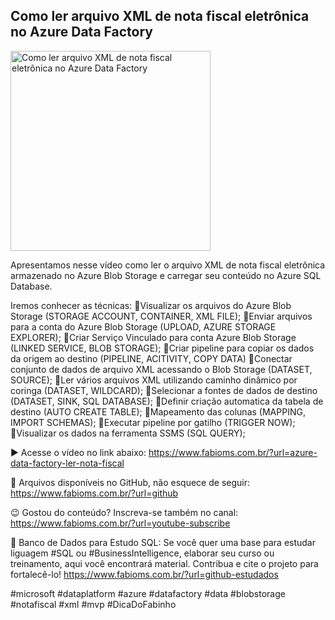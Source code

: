 ## Como ler arquivo XML de nota fiscal eletrônica no Azure Data Factory

<img src="https://fabioms.com.br//uploads/youtube/Slide27.png" alt="Como ler arquivo XML de nota fiscal eletrônica no Azure Data Factory" title="Azure Data Factory" width="320"/>

Apresentamos nesse vídeo como ler o arquivo XML de nota fiscal eletrônica armazenado no Azure Blob Storage e carregar seu conteúdo no Azure SQL Database.

Iremos conhecer as técnicas:
🔹Visualizar os arquivos do Azure Blob Storage (STORAGE ACCOUNT, CONTAINER, XML FILE);
🔹Enviar arquivos para a conta do Azure Blob Storage (UPLOAD, AZURE STORAGE EXPLORER);
🔹Criar Serviço Vinculado para conta Azure Blob Storage (LINKED SERVICE, BLOB STORAGE);
🔹Criar pipeline para copiar os dados da origem ao destino (PIPELINE, ACITIVITY, COPY DATA)
🔹Conectar conjunto de dados de arquivo XML acessando o Blob Storage (DATASET, SOURCE);
🔹Ler vários arquivos XML utilizando caminho dinâmico por coringa (DATASET, WILDCARD);
🔹Selecionar a fontes de dados de destino (DATASET, SINK, SQL DATABASE);
🔹Definir criação automatica da tabela de destino (AUTO CREATE TABLE);
🔹Mapeamento das colunas (MAPPING, IMPORT SCHEMAS);
🔹Executar pipeline por gatilho (TRIGGER NOW);
🔹Visualizar os dados na ferramenta SSMS (SQL QUERY);

▶️ Acesse o vídeo no link abaixo:
https://www.fabioms.com.br/?url=azure-data-factory-ler-nota-fiscal

📁 Arquivos disponíveis no GitHub, não esquece de seguir:
https://www.fabioms.com.br/?url=github

😉 Gostou do conteúdo? Inscreva-se também no canal:
https://www.fabioms.com.br/?url=youtube-subscribe 

🎁 Banco de Dados para Estudo SQL:
Se você quer uma base para estudar liguagem #SQL ou #BusinessIntelligence, elaborar seu curso ou treinamento, aqui você encontrará material. 
Contribua e cite o projeto para fortalecê-lo!
https://www.fabioms.com.br/?url=github-estudados

#microsoft #dataplatform #azure #datafactory #data #blobstorage #notafiscal #xml #mvp #DicaDoFabinho